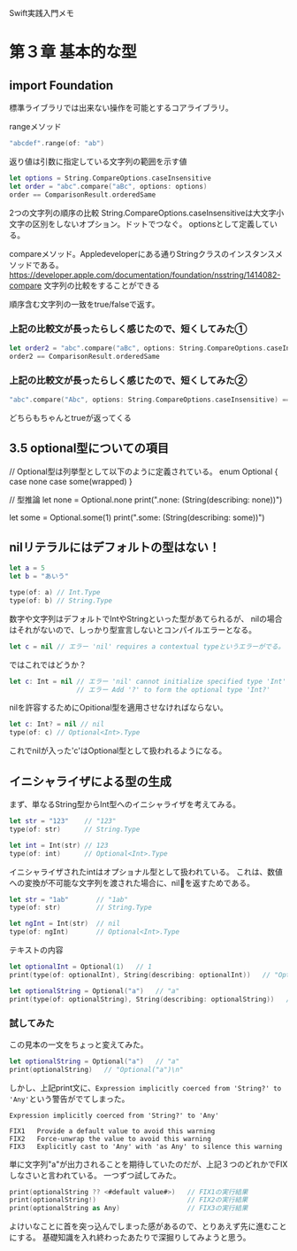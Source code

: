 Swift実践入門メモ
# 第３章 基本的な型

## import Foundation
標準ライブラリでは出来ない操作を可能とするコアライブラリ。

rangeメソッド
```swift
"abcdef".range(of: "ab")
```
返り値は引数に指定している文字列の範囲を示す値
```swift
let options = String.CompareOptions.caseInsensitive
let order = "abc".compare("aBc", options: options)
order == ComparisonResult.orderedSame
```
2つの文字列の順序の比較
String.CompareOptions.caseInsensitiveは大文字小文字の区別をしないオプション。ドットでつなぐ。
optionsとして定義している。

compareメソッド。Appledeveloperにある通りStringクラスのインスタンスメソッドである。
https://developer.apple.com/documentation/foundation/nsstring/1414082-compare
文字列の比較をすることができる

順序含む文字列の一致をtrue/falseで返す。


### 上記の比較文が長ったらしく感じたので、短くしてみた①
```swift
let order2 = "abc".compare("aBc", options: String.CompareOptions.caseInsensitive)
order2 == ComparisonResult.orderedSame
```
### 上記の比較文が長ったらしく感じたので、短くしてみた②
```swift
"abc".compare("Abc", options: String.CompareOptions.caseInsensitive) == ComparisonResult.orderedSame
```

どちらもちゃんとtrueが返ってくる



## 3.5 optional型についての項目

// Optional型は列挙型として以下のように定義されている。
enum Optional<wrapped> {
    case none
    case some(wrapped)
}

// 型推論
let none = Optional<Int>.none
print(".none: \(String(describing: none))")

let some = Optional<Int>.some(1)
print(".some: \(String(describing: some))")


## nilリテラルにはデフォルトの型はない！
```swift
let a = 5
let b = "あいう"

type(of: a) // Int.Type
type(of: b) // String.Type
```

数字や文字列はデフォルトでIntやStringといった型があてられるが、
nilの場合はそれがないので、しっかり型宣言しないとコンパイルエラーとなる。

```swift
let c = nil // エラー 'nil' requires a contextual typeというエラーがでる。
```

ではこれではどうか？

```swift
let c: Int = nil // エラー 'nil' cannot initialize specified type 'Int'
                 // エラー Add '?' to form the optional type 'Int?'
```
nilを許容するためにOpitional型を適用させなければならない。

```swift
let c: Int? = nil // nil
type(of: c) // Optional<Int>.Type
```

これでnilが入った'c'はOptional<Int>型として扱われるようになる。


## イニシャライザによる型の生成

まず、単なるString型からInt型へのイニシャライザを考えてみる。
```swift
let str = "123"    // "123"
type(of: str)      // String.Type

let int = Int(str) // 123
type(of: int)      // Optional<Int>.Type
```
イニシャライザされたintはオプショナル型として扱われている。
これは、数値への変換が不可能な文字列を渡された場合に、nilを返すためである。

```swift
let str = "1ab"       // "1ab"
type(of: str)         // String.Type

let ngInt = Int(str)  // nil
type(of: ngInt)       // Optional<Int>.Type
```

テキストの内容
```swift
let optionalInt = Optional(1)   // 1
print(type(of: optionalInt), String(describing: optionalInt))   // "Optional<Int> Optional(1)\n"

let optionalString = Optional("a")   // "a"
print(type(of: optionalString), String(describing: optionalString))   // "Optional<String> Optional("a")\n"
```

### 試してみた
この見本の一文をちょっと変えてみた。
```swift
let optionalString = Optional("a")   // "a"
print(optionalString)   // "Optional("a")\n"
```

しかし、上記print文に、`Expression implicitly coerced from 'String?' to 'Any'`という警告がでてしまった。
```
Expression implicitly coerced from 'String?' to 'Any'

FIX1   Provide a default value to avoid this warning
FIX2   Force-unwrap the value to avoid this warning
FIX3   Explicitly cast to 'Any' with 'as Any' to silence this warning
```

単に文字列"a"が出力されることを期待していたのだが、上記３つのどれかでFIXしなさいと言われている。
一つずつ試してみた。
```swift
print(optionalString ?? <#default value#>)   // FIX1の実行結果
print(optionalString!)                       // FIX2の実行結果
print(optionalString as Any)                 // FIX3の実行結果
```

よけいなことに首を突っ込んでしまった感があるので、とりあえず先に進むことにする。
基礎知識を入れ終わったあたりで深掘りしてみようと思う。
